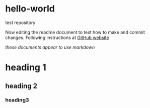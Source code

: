 # hello-world
test repository

Now editing the readme document to test how to make and commit changes.
Following instructions at [GitHub website](https://guides.github.com/activities/hello-world/)



_these documents appear to use markdown_
# heading 1
## heading 2
### heading3

